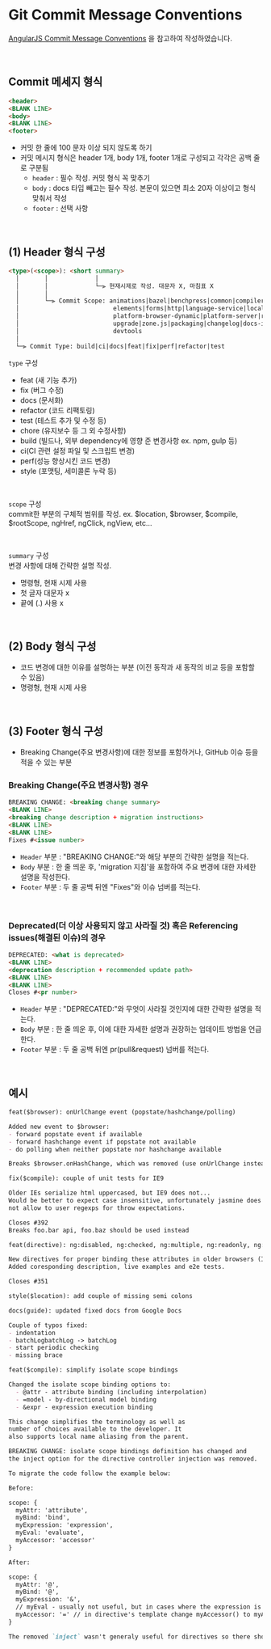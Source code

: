 # Git Commit Message Conventions
[AngularJS Commit Message Conventions](https://github.com/angular/angular/blob/main/CONTRIBUTING.md#type) 을 참고하여 작성하였습니다. 

<br/>

## Commit 메세지 형식
``` html
<header>
<BLANK LINE>
<body>
<BLANK LINE>
<footer>
``` 

- 커밋 한 줄에 100 문자 이상 되지 않도록 하기
- 커밋 메시지 형식은 header 1개, body 1개, footer 1개로 구성되고 각각은 공백 줄로 구분됨
    - `header` : 필수 작성. 커밋 형식 꼭 맞추기
    - `body` : docs 타입 빼고는 필수 작성. 본문이 있으면 최소 20자 이상이고 형식 맞춰서 작성
    - `footer` : 선택 사항  

<br/>

## (1) Header 형식 구성
```html
<type>(<scope>): <short summary>
  │       │             │
  │       │             └─⫸ 현재시제로 작성. 대문자 X, 마침표 X
  │       │
  │       └─⫸ Commit Scope: animations|bazel|benchpress|common|compiler|compiler-cli|core|
  │                          elements|forms|http|language-service|localize|platform-browser|
  │                          platform-browser-dynamic|platform-server|router|service-worker|
  │                          upgrade|zone.js|packaging|changelog|docs-infra|migrations|ngcc|ve|
  │                          devtools
  │
  └─⫸ Commit Type: build|ci|docs|feat|fix|perf|refactor|test
```   


`type` 구성 
- feat (새 기능 추가)
- fix (버그 수정)
- docs (문서화)
- refactor (코드 리팩토링)
- test (테스트 추가 및 수정 등)
- chore (유지보수 등 그 외 수정사항)
- build (빌드나, 외부 dependency에 영향 준 변경사항 ex. npm, gulp 등)
- ci(CI 관련 설정 파일 및 스크립트 변경)
- perf(성능 향상시킨 코드 변경)
- style (포맷팅, 세미콜론 누락 등)

</br>

`scope` 구성  
commit한 부분의 구체적 범위를 작성. ex. $location, $browser, $compile, $rootScope, ngHref, ngClick, ngView, etc...

</br>

`summary` 구성  
변경 사항에 대해 간략한 설명 작성.
- 명령형, 현재 시제 사용
- 첫 글자 대문자 x
- 끝에 (.) 사용 x

</br>

## (2) Body 형식 구성
- 코드 변경에 대한 이유를 설명하는 부분 (이전 동작과 새 동작의 비교 등을 포함할 수 있음)
- 명령형, 현재 시제 사용

</br>

## (3) Footer 형식 구성
- Breaking Change(주요 변경사항)에 대한 정보를 포함하거나, GitHub 이슈 등을 적을 수 있는 부분  

### Breaking Change(주요 변경사항) 경우  
```html
BREAKING CHANGE: <breaking change summary>
<BLANK LINE>
<breaking change description + migration instructions>
<BLANK LINE>
<BLANK LINE>
Fixes #<issue number>
``` 
- `Header` 부분 : "BREAKING CHANGE:"와 해당 부분의 간략한 설명을 적는다.
- `Body` 부분 : 한 줄 띄운 후, 'migration 지침'을 포함하여 주요 변경에 대한 자세한 설명을 작성한다.
- `Footer` 부분 : 두 줄 공백 뒤엔 "Fixes"와 이슈 넘버를 적는다.

</br>

### Deprecated(더 이상 사용되지 않고 사라질 것) 혹은 Referencing issues(해결된 이슈)의 경우
```html
DEPRECATED: <what is deprecated>
<BLANK LINE>
<deprecation description + recommended update path>
<BLANK LINE>
<BLANK LINE>
Closes #<pr number>
```
- `Header` 부분 :  "DEPRECATED:"와 무엇이 사라질 것인지에 대한 간략한 설명을 적는다.
- `Body` 부분 : 한 줄 띄운 후, 이에 대한 자세한 설명과 권장하는 업데이트 방법을 언급한다.
- `Footer` 부분 : 두 줄 공백 뒤엔 pr(pull&request) 넘버를 적는다.

</br>

## 예시
```md  
feat($browser): onUrlChange event (popstate/hashchange/polling)

Added new event to $browser:
- forward popstate event if available
- forward hashchange event if popstate not available
- do polling when neither popstate nor hashchange available

Breaks $browser.onHashChange, which was removed (use onUrlChange instead)
```  

```md 
fix($compile): couple of unit tests for IE9

Older IEs serialize html uppercased, but IE9 does not...
Would be better to expect case insensitive, unfortunately jasmine does
not allow to user regexps for throw expectations.

Closes #392
Breaks foo.bar api, foo.baz should be used instead
```  

```md
feat(directive): ng:disabled, ng:checked, ng:multiple, ng:readonly, ng:selected

New directives for proper binding these attributes in older browsers (IE).
Added coresponding description, live examples and e2e tests.

Closes #351
```  


```md  
style($location): add couple of missing semi colons
```  

```md  
docs(guide): updated fixed docs from Google Docs

Couple of typos fixed:
- indentation
- batchLogbatchLog -> batchLog
- start periodic checking
- missing brace
```   

```md  
feat($compile): simplify isolate scope bindings

Changed the isolate scope binding options to:
  - @attr - attribute binding (including interpolation)
  - =model - by-directional model binding
  - &expr - expression execution binding

This change simplifies the terminology as well as
number of choices available to the developer. It
also supports local name aliasing from the parent.

BREAKING CHANGE: isolate scope bindings definition has changed and
the inject option for the directive controller injection was removed.

To migrate the code follow the example below:

Before:

scope: {
  myAttr: 'attribute',
  myBind: 'bind',
  myExpression: 'expression',
  myEval: 'evaluate',
  myAccessor: 'accessor'
}

After:

scope: {
  myAttr: '@',
  myBind: '@',
  myExpression: '&',
  // myEval - usually not useful, but in cases where the expression is assignable, you can use '='
  myAccessor: '=' // in directive's template change myAccessor() to myAccessor
}

The removed `inject` wasn't generaly useful for directives so there should be no code using it.
```   
